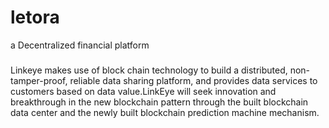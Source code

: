 # letora
a Decentralized financial platform

###
Linkeye makes use of block chain technology to build a distributed, non-tamper-proof, reliable data sharing platform, and provides data services to customers based on data value.LinkEye will seek innovation and breakthrough in the new blockchain pattern through the built blockchain data center and the newly built blockchain prediction machine mechanism.
